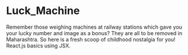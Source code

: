# Luck_Machine
Remember those weighing machines at railway stations which gave you your lucky number and image as a bonus? They are all to be removed in Maharashtra. So here is a fresh scoop of childhood nostalgia for you!
React.js basics using JSX.
